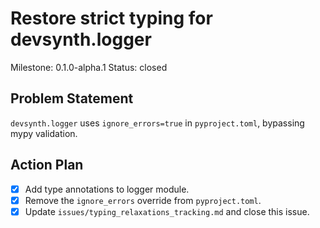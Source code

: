 # Restore strict typing for devsynth.logger
Milestone: 0.1.0-alpha.1
Status: closed

## Problem Statement
`devsynth.logger` uses `ignore_errors=true` in `pyproject.toml`, bypassing mypy validation.

## Action Plan
- [x] Add type annotations to logger module.
- [x] Remove the `ignore_errors` override from `pyproject.toml`.
- [x] Update `issues/typing_relaxations_tracking.md` and close this issue.
